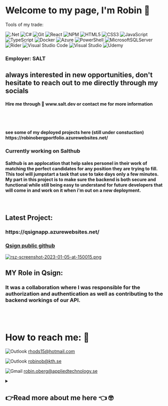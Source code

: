 # Welcome to my page, I'm Robin 🧭
Tools of my trade:

![.Net](https://img.shields.io/badge/.NET-5C2D91?style=for-the-badge&logo=.net&logoColor=white)
![C#](https://img.shields.io/badge/c%23-%23239120.svg?style=for-the-badge&logo=c-sharp&logoColor=white)
![Git](https://img.shields.io/badge/git-%23F05033.svg?style=for-the-badge&logo=git&logoColor=white)
![React](https://img.shields.io/badge/react-%2320232a.svg?style=for-the-badge&logo=react&logoColor=%2361DAFB)
![NPM](https://img.shields.io/badge/NPM-%23000000.svg?style=for-the-badge&logo=npm&logoColor=white)
![HTML5](https://img.shields.io/badge/html5-%23E34F26.svg?style=for-the-badge&logo=html5&logoColor=white)
![CSS3](https://img.shields.io/badge/css3-%231572B6.svg?style=for-the-badge&logo=css3&logoColor=white)
![JavaScript](https://img.shields.io/badge/javascript-%23323330.svg?style=for-the-badge&logo=javascript&logoColor=%23F7DF1E)
![TypeScript](https://img.shields.io/badge/typescript-%23007ACC.svg?style=for-the-badge&logo=typescript&logoColor=white)
![Docker](https://img.shields.io/badge/docker-%230db7ed.svg?style=for-the-badge&logo=docker&logoColor=white)
![Azure](https://img.shields.io/badge/azure-%230072C6.svg?style=for-the-badge&logo=microsoftazure&logoColor=white)
![PowerShell](https://img.shields.io/badge/PowerShell-%235391FE.svg?style=for-the-badge&logo=powershell&logoColor=white)
![MicrosoftSQLServer](https://img.shields.io/badge/Microsoft%20SQL%20Sever-CC2927?style=for-the-badge&logo=microsoft%20sql%20server&logoColor=white)
![Rider](https://img.shields.io/badge/Rider-000000.svg?style=for-the-badge&logo=Rider&logoColor=white&color=black&labelColor=crimson)
![Visual Studio Code](https://img.shields.io/badge/Visual%20Studio%20Code-0078d7.svg?style=for-the-badge&logo=visual-studio-code&logoColor=white)
![Visual Studio](https://img.shields.io/badge/Visual%20Studio-5C2D91.svg?style=for-the-badge&logo=visual-studio&logoColor=white)
![Udemy](https://img.shields.io/badge/Udemy-A435F0?style=for-the-badge&logo=Udemy&logoColor=white)

<h3>Employer: SALT</h3>
<h2>always interested in new opportunities, don't hesitate to reach out to me directly through my socials</h2><h4>Hire me through 🧂 www.salt.dev or contact me for more information</h4>

<br></br>
<h4> see some of my deployed projects here (still under constuction) https://robinobergportfolio.azurewebsites.net/ </h4>
<h3>Currently working on Salthub</h3>

<h4> Salthub is an applocation that help sales personel in their work of matching the perfect candidates for any position they are trying to fill. This tool will jumpstart a task that use to take days only a few minutes. My part in this project is to make sure the backend is both secure and functional while still being easy to understand for future developers that will come in and work on it when i'm out on a new deployment. </h4>
<br/>
<h2>Latest Project: </h2>

<h3>https://qsignapp.azurewebsites.net/</h3> 

<h3><a href="https://github.com/Sarehj/Qsign" target="_blank">Qsign public github</a></h3>


   [![rsz-screenshot-2023-01-05-at-150015.png](https://i.postimg.cc/nhghP1RD/rsz-screenshot-2023-01-05-at-150015.png)](https://postimg.cc/68VK7CNW)


<h2>MY Role in Qsign: </h2>  
<h3>It was a collaboration where I was responsible for the authorization and authentication as well as contributing to the backend workings of our API. </h3>
<br></br>
<h1>  How to reach me: 📧 </h1>

![Outlook](https://img.shields.io/badge/Microsoft_Outlook-0078D4?style=for-the-badge&logo=microsoft-outlook&logoColor=white)
rhods15@hotmail.com

![Outlook](https://img.shields.io/badge/Microsoft_Outlook-0078D4?style=for-the-badge&logo=microsoft-outlook&logoColor=white)
robinob@kth.se

![Gmail](https://img.shields.io/badge/Gmail-D14836?style=for-the-badge&logo=gmail&logoColor=white)
robin.oberg@appliedtechnology.se




<details>
 <summary><h2> 👉Read more about me here 👈 🤓 </h2></summary>
    
   <h1 align="center">Hi 👋, I'm Robin</h1>
<h3 align="center">A passionate full-stack developer from Stockholm</h3>
   
 
I am a software developer with over 20 years of experience in the hospitality industry. I am currently working at SALT where I have been developing web applications using C#, .NET, and ASP.NET. I am also familiar with HTML, CSS, JavaScript, React, SQL, and TypeScript. My interests include coding, bowling, and gaming. I am currently looking for deployment as a consultant through SALT.
   

Personality:
I am a relaxed and easy-going person who is adaptable to different situations. I am a team player and I enjoy working with others. I am also very focused and determined when it comes to achieving my goals.

Short term goals:
Learn and grow my bag of trix
   
   Hire me through ▶️ www.salt.dev

   
   
  

<p align="left"> <img src="https://komarev.com/ghpvc/?username=rh0ds&label=Profile%20views&color=0e75b6&style=flat" alt="rh0ds" /> </p>

- 🔭 I’m currently working on Salthub)

- 👨‍💻 See some of of my projects on my portfolio site (under development) [https://robinobergportfolio.azurewebsites.net/](https://robinobergportfolio.azurewebsites.net/)

- 📫 How to reach me **robin.oberg@appliedtechnology.se or robinob@kth.se**

- ⚡ Fun fact **I play bowling.**

<h3 align="left">Connect with me:</h3>
<p align="left">
<a href="https://linkedin.com/in/https://www.linkedin.com/in/robin-%c3%b6berg-b96740249/" target="blank"><img align="center" src="https://raw.githubusercontent.com/rahuldkjain/github-profile-readme-generator/master/src/images/icons/Social/linked-in-alt.svg" alt="https://www.linkedin.com/in/robin-%c3%b6berg-b96740249/" height="30" width="40" /></a>
</p>

<h3 align="left">Languages and Tools:</h3>
<p align="left"> <a href="https://azure.microsoft.com/en-in/" target="_blank" rel="noreferrer"> <img src="https://www.vectorlogo.zone/logos/microsoft_azure/microsoft_azure-icon.svg" alt="azure" width="40" height="40"/> </a> <a href="https://www.blender.org/" target="_blank" rel="noreferrer"> <img src="https://download.blender.org/branding/community/blender_community_badge_white.svg" alt="blender" width="40" height="40"/> </a> <a href="https://www.w3schools.com/cs/" target="_blank" rel="noreferrer"> <img src="https://raw.githubusercontent.com/devicons/devicon/master/icons/csharp/csharp-original.svg" alt="csharp" width="40" height="40"/> </a> <a href="https://www.cypress.io" target="_blank" rel="noreferrer"> <img src="https://raw.githubusercontent.com/simple-icons/simple-icons/6e46ec1fc23b60c8fd0d2f2ff46db82e16dbd75f/icons/cypress.svg" alt="cypress" width="40" height="40"/> </a> <a href="https://www.docker.com/" target="_blank" rel="noreferrer"> <img src="https://raw.githubusercontent.com/devicons/devicon/master/icons/docker/docker-original-wordmark.svg" alt="docker" width="40" height="40"/> </a> <a href="https://dotnet.microsoft.com/" target="_blank" rel="noreferrer"> <img src="https://raw.githubusercontent.com/devicons/devicon/master/icons/dot-net/dot-net-original-wordmark.svg" alt="dotnet" width="40" height="40"/> </a> <a href="https://www.figma.com/" target="_blank" rel="noreferrer"> <img src="https://www.vectorlogo.zone/logos/figma/figma-icon.svg" alt="figma" width="40" height="40"/> </a> <a href="https://developer.mozilla.org/en-US/docs/Web/JavaScript" target="_blank" rel="noreferrer"> <img src="https://raw.githubusercontent.com/devicons/devicon/master/icons/javascript/javascript-original.svg" alt="javascript" width="40" height="40"/> </a> <a href="https://jestjs.io" target="_blank" rel="noreferrer"> <img src="https://www.vectorlogo.zone/logos/jestjsio/jestjsio-icon.svg" alt="jest" width="40" height="40"/> </a> <a href="https://www.mathworks.com/" target="_blank" rel="noreferrer"> <img src="https://upload.wikimedia.org/wikipedia/commons/2/21/Matlab_Logo.png" alt="matlab" width="40" height="40"/> </a> <a href="https://mochajs.org" target="_blank" rel="noreferrer"> <img src="https://www.vectorlogo.zone/logos/mochajs/mochajs-icon.svg" alt="mocha" width="40" height="40"/> </a> <a href="https://reactjs.org/" target="_blank" rel="noreferrer"> <img src="https://raw.githubusercontent.com/devicons/devicon/master/icons/react/react-original-wordmark.svg" alt="react" width="40" height="40"/> </a> <a href="https://reactnative.dev/" target="_blank" rel="noreferrer"> <img src="https://reactnative.dev/img/header_logo.svg" alt="reactnative" width="40" height="40"/> </a> <a href="https://www.selenium.dev" target="_blank" rel="noreferrer"> <img src="https://raw.githubusercontent.com/detain/svg-logos/780f25886640cef088af994181646db2f6b1a3f8/svg/selenium-logo.svg" alt="selenium" width="40" height="40"/> </a> <a href="https://www.typescriptlang.org/" target="_blank" rel="noreferrer"> <img src="https://raw.githubusercontent.com/devicons/devicon/master/icons/typescript/typescript-original.svg" alt="typescript" width="40" height="40"/> </a> <a href="https://unity.com/" target="_blank" rel="noreferrer"> <img src="https://www.vectorlogo.zone/logos/unity3d/unity3d-icon.svg" alt="unity" width="40" height="40"/> </a> </p>

<p><img align="center" src="https://github-readme-stats.vercel.app/api/top-langs?username=rh0ds&show_icons=true&locale=en&layout=compact" alt="rh0ds" /></p>

<p><img align="center" src="https://github-readme-streak-stats.herokuapp.com/?user=rh0ds&" alt="rh0ds" /></p>
